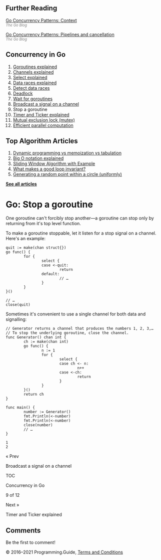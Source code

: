 ## Further Reading

[Go Concurrency Patterns: Context](https://blog.golang.org/context)  
<span style="color: grey; font-style: italic; font-size: smaller">The Go Blog</span>

[Go Concurrency Patterns: Pipelines and cancellation](https://blog.golang.org/pipelines)  
<span style="color: grey; font-style: italic; font-size: smaller">The Go Blog</span>

## Concurrency in Go

1.  [Goroutines explained](goroutines-explained.html)
2.  [Channels explained](channels-explained.html)
3.  [Select explained](select-explained.html)
4.  [Data races explained](data-races-explained.html)
5.  [Detect data races](detect-data-races.html)
6.  [Deadlock](detect-deadlock.html)
7.  [Wait for goroutines](wait-for-goroutines-waitgroup.html)
8.  [Broadcast a signal on a channel](broadcast-channel.html)
9.  Stop a goroutine
10. [Timer and Ticker explained](time-reset-wait-stop-timeout-cancel-interval.html)
11. [Mutual exclusion lock (mutex)](mutex-explained.html)
12. [Efficient parallel computation](efficient-parallel-computation.html)

## Top Algorithm Articles

1.  [Dynamic programming vs memoization vs tabulation](../dynamic-programming-vs-memoization-vs-tabulation.html)
2.  [Big O notation explained](../big-o-notation-explained.html)
3.  [Sliding Window Algorithm with Example](../sliding-window-example.html)
4.  [What makes a good loop invariant?](../what-makes-a-good-loop-invariant.html)
5.  [Generating a random point within a circle (uniformly)](../random-point-within-circle.html)

[**See all articles**](../index.html)

# Go: Stop a goroutine

One goroutine can't forcibly stop another—a gorou­tine can stop only by returning from it's top level function.

To make a goroutine stoppable, let it listen for a stop signal on a channel. Here's an example:

    quit := make(chan struct{})
    go func() {
            for {
                    select {
                    case <-quit:
                            return
                    default:
                            // …
                    }
            }
    }()

    // …
    close(quit)

Sometimes it's convenient to use a single channel for both data and signalling:

    // Generator returns a channel that produces the numbers 1, 2, 3,…
    // To stop the underlying goroutine, close the channel.
    func Generator() chan int {
            ch := make(chan int)
            go func() {
                    n := 1
                    for {
                            select {
                            case ch <- n:
                                    n++
                            case <-ch:
                                    return
                            }
                    }
            }()
            return ch
    }

    func main() {
            number := Generator()
            fmt.Println(<-number)
            fmt.Println(<-number)
            close(number)
            // …
    }

    1
    2

<a href="broadcast-channel.html" class="prev"></a>

« Prev

Broadcast a signal on a channel

[](go-concurrency-tutorial.html#toc)

TOC

Concurrency in Go

9 of 12

<a href="time-reset-wait-stop-timeout-cancel-interval.html" class="next"></a>

Next »

Timer and Ticker explained

## Comments

Be the first to comment!

© 2016–2021 Programming.Guide, [Terms and Conditions](../terms-and-conditions.html)
